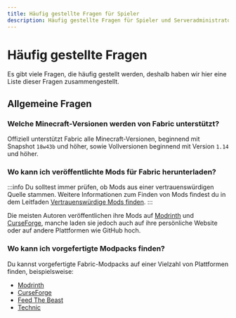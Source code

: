 ```yaml
---
title: Häufig gestellte Fragen für Spieler
description: Häufig gestellte Fragen für Spieler und Serveradministratoren in Bezug auf Fabric.
---
```


# Häufig gestellte Fragen

Es gibt viele Fragen, die häufig gestellt werden, deshalb haben wir hier eine Liste dieser Fragen zusammengestellt.

## Allgemeine Fragen

### Welche Minecraft-Versionen werden von Fabric unterstützt?

Offiziell unterstützt Fabric alle Minecraft-Versionen, beginnend mit Snapshot `18w43b` und höher, sowie Vollversionen beginnend mit Version `1.14` und höher.

### Wo kann ich veröffentlichte Mods für Fabric herunterladen?

:::info
Du solltest immer prüfen, ob Mods aus einer vertrauenswürdigen Quelle stammen. Weitere Informationen zum Finden von Mods findest du in dem Leitfaden [Vertrauenswürdige Mods finden](./finding-mods.md).
:::

Die meisten Autoren veröffentlichen ihre Mods auf [Modrinth](https://modrinth.com/mods?g=categories:%27fabric%27) und [CurseForge](https://www.curseforge.com/minecraft/search?class=mc-mods\\&gameVersionTypeId=4), manche laden sie jedoch auch auf ihre persönliche Website oder auf andere Plattformen wie GitHub hoch.

### Wo kann ich vorgefertigte Modpacks finden?

Du kannst vorgefertigte Fabric-Modpacks auf einer Vielzahl von Plattformen finden, beispielsweise:

- [Modrinth](https://modrinth.com/modpacks?g=categories:%27fabric%27)
- [CurseForge](https://www.curseforge.com/minecraft/search?class=modpacks\\&gameVersionTypeId=4)
- [Feed The Beast](https://www.feed-the-beast.com/ftb-app)
- [Technic](https://www.technicpack.net/modpacks)
